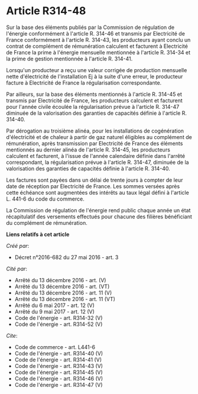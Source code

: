 # Article R314-48

Sur la base des éléments publiés par la Commission de régulation de l'énergie conformément à l'article R. 314-46 et transmis
par Electricité de France conformément à l'article R. 314-43, les producteurs ayant conclu un contrat de complément de
rémunération calculent et facturent à Electricité de France la prime à l'énergie mensuelle mentionnée à l'article R. 314-34
et la prime de gestion mentionnée à l'article R. 314-41. 

Lorsqu'un producteur a reçu une valeur corrigée de production mensuelle nette d'électricité de l'installation Ej à la suite
d'une erreur, le producteur facture à Electricité de France la régularisation correspondante. 

Par ailleurs, sur la base des éléments mentionnés à l'article R. 314-45 et transmis par Electricité de France, les
producteurs calculent et facturent pour l'année civile écoulée la régularisation prévue à l'article R. 314-47 diminuée de la
valorisation des garanties de capacités définie à l'article R. 314-40. 

Par dérogation au troisième alinéa, pour les installations de cogénération d'électricité et de chaleur à partir de gaz
naturel éligibles au complément de rémunération, après transmission par Electricité de France des éléments mentionnés au
dernier alinéa de l'article R. 314-45, les producteurs calculent et facturent, à l'issue de l'année calendaire définie dans
l'arrêté correspondant, la régularisation prévue à l'article R. 314-47, diminuée de la valorisation des garanties de
capacités définie à l'article R. 314-40. 

Les factures sont payées dans un délai de trente jours à compter de leur date de réception par Electricité de France. Les
sommes versées après cette échéance sont augmentées des intérêts au taux légal défini à l'article L. 441-6 du code du
commerce. 

La Commission de régulation de l'énergie rend public chaque année un état récapitulatif des versements effectués pour chacune
des filières bénéficiant du complément de rémunération.

**Liens relatifs à cet article**

_Créé par_:

  - Décret n°2016-682 du 27 mai 2016 - art. 3

_Cité par_:

  - Arrêté du 13 décembre 2016 - art. (V)
  - Arrêté du 13 décembre 2016 - art. (VT)
  - Arrêté du 13 décembre 2016 - art. 11 (V)
  - Arrêté du 13 décembre 2016 - art. 11 (VT)
  - Arrêté du 6 mai 2017 - art. 12 (V)
  - Arrêté du 9 mai 2017 - art. 12 (V)
  - Code de l'énergie - art. R314-32 (V)
  - Code de l'énergie - art. R314-52 (V)

_Cite_:

  - Code de commerce - art. L441-6
  - Code de l'énergie - art. R314-40 (V)
  - Code de l'énergie - art. R314-41 (V)
  - Code de l'énergie - art. R314-43 (V)
  - Code de l'énergie - art. R314-45 (V)
  - Code de l'énergie - art. R314-46 (V)
  - Code de l'énergie - art. R314-47 (V)
